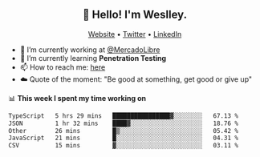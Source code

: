<h2 align="center">👋 Hello! I'm Weslley.</h2>
<p align="center">
  <a href="http://weslleyneri.com.br">Website</a> •
  <a href="https://twitter.com/Weslley_Neri">Twitter</a> •
  <a href="https://www.linkedin.com/in/weslley-neri-3658908b">LinkedIn</a>
</p>


- 🔭 I’m currently working at [@MercadoLibre](https://github.com/mercadolibre)
- 🌱 I’m currently learning **Penetration Testing**
- 📫 How to reach me: [here](mailto:weslley39@gmail.com)
- ☁️ Quote of the moment: "Be good at something, get good or give up"

📊 **This week I spent my time working on**
<!--START_SECTION:waka-->

```txt
TypeScript   5 hrs 29 mins   ████████████████▓░░░░░░░░   67.13 %
JSON         1 hr 32 mins    ████▓░░░░░░░░░░░░░░░░░░░░   18.76 %
Other        26 mins         █▒░░░░░░░░░░░░░░░░░░░░░░░   05.42 %
JavaScript   21 mins         █░░░░░░░░░░░░░░░░░░░░░░░░   04.31 %
CSV          15 mins         ▓░░░░░░░░░░░░░░░░░░░░░░░░   03.11 %
```

<!--END_SECTION:waka-->

<!-- Inspired by https://github.com/gruselhaus/gruselhaus -->